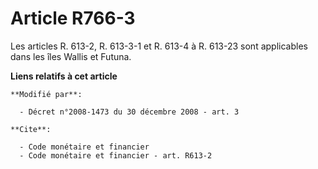 # Article R766-3

Les articles R. 613-2, R. 613-3-1 et  R. 613-4 à R. 613-23 sont applicables dans les îles Wallis et Futuna.

**Liens relatifs à cet article**

	**Modifié par**:

	  - Décret n°2008-1473 du 30 décembre 2008 - art. 3

	**Cite**:

	  - Code monétaire et financier
	  - Code monétaire et financier - art. R613-2

